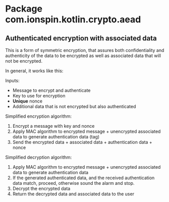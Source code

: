 # Package com.ionspin.kotlin.crypto.aead

## Authenticated encryption with associated data

This is a form of symmetric encryption, that assures both confidentiality and authenticity of the data to be encrypted as well
as associated data that will not be encrypted. 

In general, it works like this:

Inputs:
- Message to encrypt and authenticate
- Key to use for encryption
- **Unique** nonce
- Additional data that is not encrypted but also authenticated

Simplified encryption algorithm:
1. Encrypt a message with key and nonce
1. Apply MAC algorithm to encrypted message + unencrypted associated data to generate authentication data (tag)
1. Send the encrypted data + associated data + authentication data + nonce

Simplified decryption algorithm:
1. Apply MAC algorithm to encrypted message + unencrypted associated data to generate authentication data
1. If the generated authenticated data, and the received authentication data match, proceed, otherwise sound the alarm and stop.
1. Decrypt the encrypted data
1. Return the decrypted data and associated data to the user



